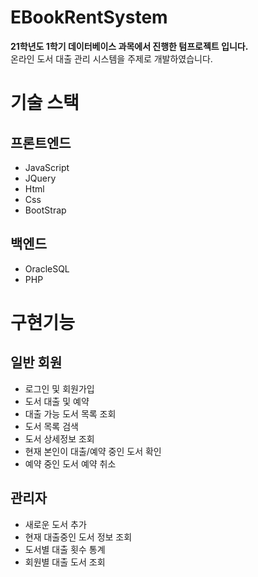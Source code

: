 # EBookRentSystem
**21학년도 1학기 데이터베이스 과목에서 진행한 텀프로젝트 입니다.**  
온라인 도서 대출 관리 시스템을 주제로 개발하였습니다.

# 기술 스택
## 프론트엔드
- JavaScript
- JQuery
- Html
- Css
- BootStrap


## 백엔드
- OracleSQL
- PHP

# 구현기능

## 일반 회원
- 로그인 및 회원가입
- 도서 대출 및 예약
- 대출 가능 도서 목록 조회
- 도서 목록 검색
- 도서 상세정보 조회
- 현재 본인이 대출/예약 중인 도서 확인
- 예약 중인 도서 예약 취소

## 관리자
- 새로운 도서 추가
- 현재 대출중인 도서 정보 조회
- 도서별 대출 횟수 통계
- 회원별 대출 도서 조회
